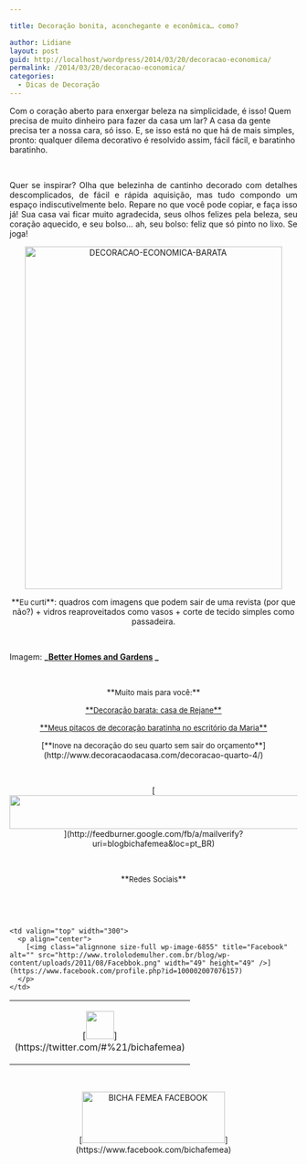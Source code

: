 ```yaml
---

title: Decoração bonita, aconchegante e econômica… como?

author: Lidiane
layout: post
guid: http://localhost/wordpress/2014/03/20/decoracao-economica/
permalink: /2014/03/20/decoracao-economica/
categories:
  - Dicas de Decoração
---
```

Com o coração aberto para enxergar beleza na simplicidade, é isso! Quem precisa de muito dinheiro para fazer da casa um lar? A casa da gente precisa ter a nossa cara, só isso. E, se isso está no que há de mais simples, pronto: qualquer dilema decorativo é resolvido assim, fácil fácil, e baratinho baratinho.

&nbsp;

<p align="justify">
  Quer se inspirar? Olha que belezinha de cantinho decorado com detalhes descomplicados, de fácil e rápida aquisição, mas tudo compondo um espaço indiscutivelmente belo. Repare no que você pode copiar, e faça isso já! Sua casa vai ficar muito agradecida, seus olhos felizes pela beleza, seu coração aquecido, e seu bolso… ah, seu bolso: feliz que só pinto no lixo. Se joga!
</p>

<!--more-->

<p align="center">
  <a href="http://www.trololodemulher.com.br/blog/wp-content/uploads/2014/03/DECORACAO-ECONOMICA-BARATA.jpg"><img class="alignnone size-full wp-image-9979" alt="DECORACAO-ECONOMICA-BARATA" src="http://www.trololodemulher.com.br/blog/wp-content/uploads/2014/03/DECORACAO-ECONOMICA-BARATA.jpg" width="450" height="600" /></a>
</p>

<p align="center">
  **<span style="font-size: small;">Eu curti</span>**: quadros com imagens que podem sair de uma revista (por que não?) + vidros reaproveitados como vasos + corte de tecido simples como passadeira.
</p>

&nbsp;

Imagem: **_[Better Homes and Gardens](http://www.bhg.com/) _**

&nbsp;

<p align="center">
  **<span style="font-size: small;">Muito mais para você:</span>**
</p>

<p align="center">
  <a href="http://www.trololodemulher.com.br/2011/07/15/decoracao-barata/">**<span style="font-size: small;">Decoração barata: casa de Rejane</span>**</a>
</p>

<p align="center">
  <a href="http://www.trololodemulher.com.br/2012/08/10/decoracao-barata-escritorio/">**<span style="font-size: small;">Meus pitacos de decoração baratinha no escritório da Maria</span>**</a>
</p>

<p align="center">
  [**<span style="font-size: small;">Inove na decoração do seu quarto sem sair do orçamento</span>**](http://www.decoracaodacasa.com/decoracao-quarto-4/) 
</p>

&nbsp;

<p align="center">
  [<img class="alignnone size-full wp-image-8451" title="Assine o Bicha Fêmea grátis!" alt="" src="http://www.trololodemulher.com.br/blog/wp-content/uploads/2012/01/rodapé.png" width="600" height="59" />](http://feedburner.google.com/fb/a/mailverify?uri=blogbichafemea&loc=pt_BR) 
</p>

&nbsp;

<p align="center">
  **<span style="font-size: small;">Redes Sociais</span>**
</p>

&nbsp;

&nbsp;

<table width="600" border="0" cellspacing="0" cellpadding="2">
  <tr>
    <td valign="top" width="300">
      <p align="center">
        [<img class="alignnone size-full wp-image-6857" title="Twitter" alt="" src="http://www.trololodemulher.com.br/blog/wp-content/uploads/2011/08/Twitter.png" width="49" height="49" />](https://twitter.com/#%21/bichafemea) 
      </p>
    </td>
    
    <td valign="top" width="300">
      <p align="center">
        [<img class="alignnone size-full wp-image-6855" title="Facebook" alt="" src="http://www.trololodemulher.com.br/blog/wp-content/uploads/2011/08/Facebbok.png" width="49" height="49" />](https://www.facebook.com/profile.php?id=100002007076157) 
      </p>
    </td>
  </tr>
</table>

&nbsp;

<p style="text-align: center;">
  [<img class="alignnone size-full wp-image-9849" alt="BICHA FEMEA FACEBOOK" src="http://www.trololodemulher.com.br/blog/wp-content/uploads/2014/01/BICHA-FEMEA-FACEBOOK1.png" width="250" height="90" />](https://www.facebook.com/bichafemea) 
</p>